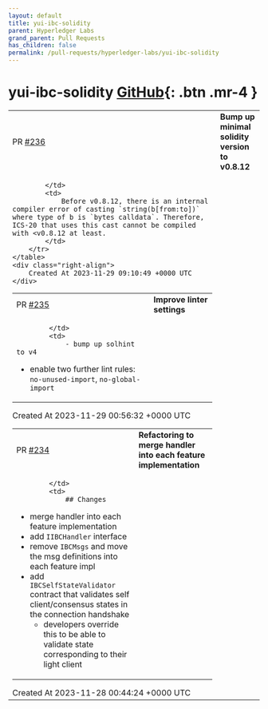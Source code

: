 ```yaml
---
layout: default
title: yui-ibc-solidity
parent: Hyperledger Labs
grand_parent: Pull Requests
has_children: false
permalink: /pull-requests/hyperledger-labs/yui-ibc-solidity
---
```


# yui-ibc-solidity <span class="fs-3 right-align">[GitHub](https://github.com/hyperledger-labs/yui-ibc-solidity){: .btn .mr-4 }</span>


<div>
    <table>
        <tr>
            <td>
                PR <a href="https://github.com/hyperledger-labs/yui-ibc-solidity/pull/236" class=".btn">#236</a>
            </td>
            <td>
                <b>
                    Bump up minimal solidity version to v0.8.12
                </b>
            </td>
        </tr>
        <tr>
            <td>
                
            </td>
            <td>
                Before v0.8.12, there is an internal compiler error of casting `string(b[from:to])` where type of b is `bytes calldata`. Therefore, ICS-20 that uses this cast cannot be compiled with <v0.8.12 at least.
            </td>
        </tr>
    </table>
    <div class="right-align">
        Created At 2023-11-29 09:10:49 +0000 UTC
    </div>
</div>

<div>
    <table>
        <tr>
            <td>
                PR <a href="https://github.com/hyperledger-labs/yui-ibc-solidity/pull/235" class=".btn">#235</a>
            </td>
            <td>
                <b>
                    Improve linter settings
                </b>
            </td>
        </tr>
        <tr>
            <td>
                
            </td>
            <td>
                - bump up solhint to v4
- enable two further lint rules: `no-unused-import`, `no-global-import`
            </td>
        </tr>
    </table>
    <div class="right-align">
        Created At 2023-11-29 00:56:32 +0000 UTC
    </div>
</div>

<div>
    <table>
        <tr>
            <td>
                PR <a href="https://github.com/hyperledger-labs/yui-ibc-solidity/pull/234" class=".btn">#234</a>
            </td>
            <td>
                <b>
                    Refactoring to merge handler into each feature implementation
                </b>
            </td>
        </tr>
        <tr>
            <td>
                
            </td>
            <td>
                ## Changes

- merge handler into each feature implementation
- add `IIBCHandler` interface
- remove `IBCMsgs` and move the msg definitions into each feature impl
- add `IBCSelfStateValidator` contract that validates self client/consensus states in the connection handshake
  - developers override this to be able to validate state corresponding to their light client 
            </td>
        </tr>
    </table>
    <div class="right-align">
        Created At 2023-11-28 00:44:24 +0000 UTC
    </div>
</div>


